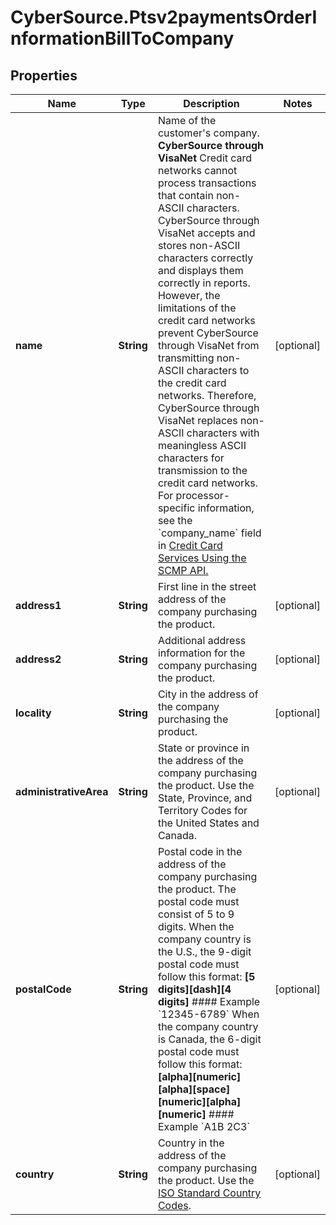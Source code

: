 # CyberSource.Ptsv2paymentsOrderInformationBillToCompany

## Properties
Name | Type | Description | Notes
------------ | ------------- | ------------- | -------------
**name** | **String** | Name of the customer&#39;s company.  **CyberSource through VisaNet** Credit card networks cannot process transactions that contain non-ASCII characters. CyberSource through VisaNet accepts and stores non-ASCII characters correctly and displays them correctly in reports. However, the limitations of the credit card networks prevent CyberSource through VisaNet from transmitting non-ASCII characters to the credit card networks. Therefore, CyberSource through VisaNet replaces non-ASCII characters with meaningless ASCII characters for transmission to the credit card networks.  For processor-specific information, see the &#x60;company_name&#x60; field in [Credit Card Services Using the SCMP API.](http://apps.cybersource.com/library/documentation/dev_guides/CC_Svcs_SCMP_API/html)  | [optional] 
**address1** | **String** | First line in the street address of the company purchasing the product. | [optional] 
**address2** | **String** | Additional address information for the company purchasing the product. | [optional] 
**locality** | **String** | City in the address of the company purchasing the product. | [optional] 
**administrativeArea** | **String** | State or province in the address of the company purchasing the product. Use the State, Province, and Territory Codes for the United States and Canada.  | [optional] 
**postalCode** | **String** | Postal code in the address of the company purchasing the product. The postal code must consist of 5 to 9 digits.  When the company country is the U.S., the 9-digit postal code must follow this format: **[5 digits][dash][4 digits]** #### Example &#x60;12345-6789&#x60;  When the company country is Canada, the 6-digit postal code must follow this format: **[alpha][numeric][alpha][space][numeric][alpha][numeric]** #### Example &#x60;A1B 2C3&#x60;  | [optional] 
**country** | **String** | Country in the address of the company purchasing the product. Use the [ISO Standard Country Codes](https://developer.cybersource.com/library/documentation/sbc/quickref/countries_alpha_list.pdf).  | [optional] 


